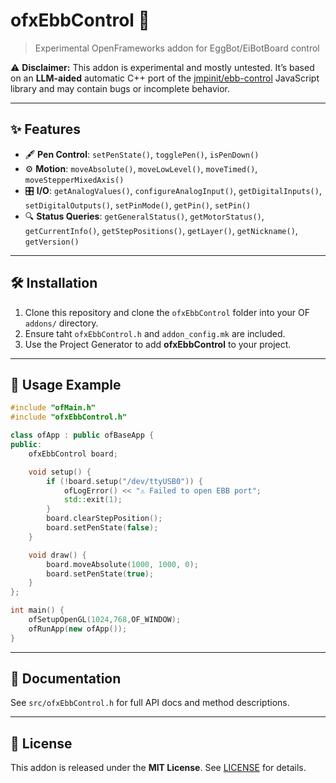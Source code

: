 # ofxEbbControl 🐣

> Experimental OpenFrameworks addon for EggBot/EiBotBoard control

:warning: **Disclaimer:** This addon is experimental and mostly untested. It’s based on an **LLM-aided** automatic C++ port of the [jmpinit/ebb-control](https://github.com/jmpinit/ebb-control) JavaScript library and may contain bugs or incomplete behavior.


---

## ✨ Features

- 🖋️ **Pen Control**: `setPenState()`, `togglePen()`, `isPenDown()`
- ⚙️ **Motion**: `moveAbsolute()`, `moveLowLevel()`, `moveTimed()`, `moveStepperMixedAxis()`
- 🎛️ **I/O**: `getAnalogValues()`, `configureAnalogInput()`, `getDigitalInputs()`, `setDigitalOutputs()`, `setPinMode()`, `getPin()`, `setPin()`
- 🔍 **Status Queries**: `getGeneralStatus()`, `getMotorStatus()`, `getCurrentInfo()`, `getStepPositions()`, `getLayer()`, `getNickname()`, `getVersion()`

---

## 🛠 Installation

1. Clone this repository and clone the `ofxEbbControl` folder into your OF `addons/` directory.
2. Ensure taht `ofxEbbControl.h` and `addon_config.mk` are included.
3. Use the Project Generator to add **ofxEbbControl** to your project.

---

## 🚀 Usage Example

```cpp
#include "ofMain.h"
#include "ofxEbbControl.h"

class ofApp : public ofBaseApp {
public:
    ofxEbbControl board;

    void setup() {
        if (!board.setup("/dev/ttyUSB0")) {
            ofLogError() << "⚠️ Failed to open EBB port";
            std::exit(1);
        }
        board.clearStepPosition();
        board.setPenState(false);
    }

    void draw() {
        board.moveAbsolute(1000, 1000, 0);
        board.setPenState(true);
    }
};

int main() {
    ofSetupOpenGL(1024,768,OF_WINDOW);
    ofRunApp(new ofApp());
}
```

---

## 📖 Documentation

See `src/ofxEbbControl.h` for full API docs and method descriptions.

---

## 📜 License

This addon is released under the **MIT License**. See [LICENSE](LICENSE) for details.

